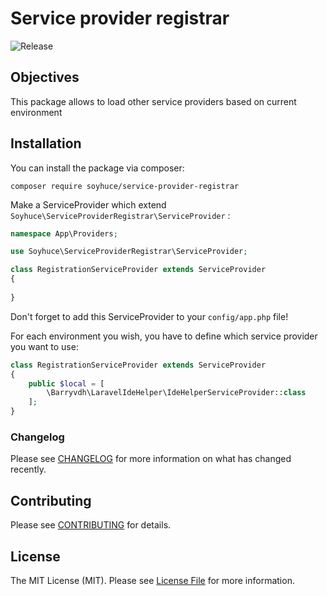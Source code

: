 # Service provider registrar

![Release](https://img.shields.io/badge/Release-0.3.0-blue.svg)

## Objectives

This package allows to load other service providers based on current environment

## Installation

You can install the package via composer:
 
 `composer require soyhuce/service-provider-registrar`

Make a ServiceProvider which extend `Soyhuce\ServiceProviderRegistrar\ServiceProvider` :

```php
namespace App\Providers;

use Soyhuce\ServiceProviderRegistrar\ServiceProvider;

class RegistrationServiceProvider extends ServiceProvider
{
    
}
```

Don't forget to add this ServiceProvider to your `config/app.php` file! 

For each environment you wish, you have to define which service provider you want to use:

```php
class RegistrationServiceProvider extends ServiceProvider
{
    public $local = [
        \Barryvdh\LaravelIdeHelper\IdeHelperServiceProvider::class
    ];
}
```

### Changelog

Please see [CHANGELOG](CHANGELOG.md) for more information on what has changed recently.

## Contributing

Please see [CONTRIBUTING](CONTRIBUTING.md) for details.

## License

The MIT License (MIT). Please see [License File](LICENSE.md) for more information.
